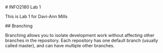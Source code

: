 \# INFO2180 Lab 1



This is Lab 1 for Davi-Ann Mills



\## Branching



Branching allows you to isolate development work without affecting other branches in the repository. Each repository has one default branch (usually called master), and can have multiple other branches.



